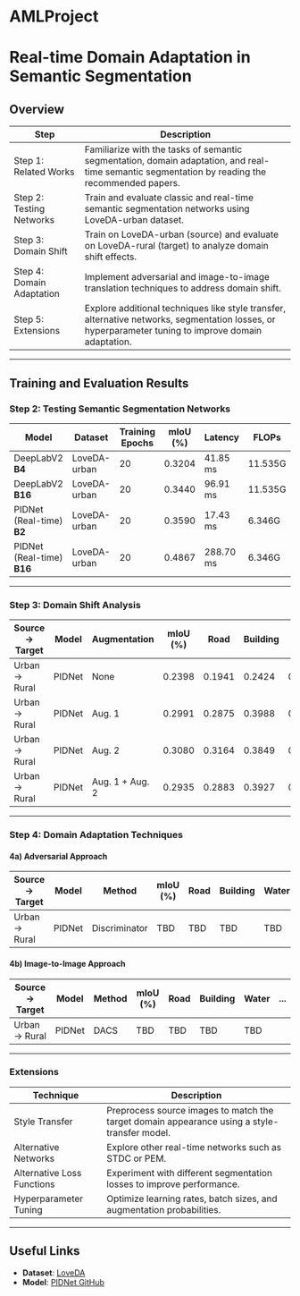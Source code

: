 # AMLProject

# Real-time Domain Adaptation in Semantic Segmentation

## Overview
| **Step**                     | **Description**                                                                                                                                               |
|------------------------------|---------------------------------------------------------------------------------------------------------------------------------------------------------------|
| Step 1: Related Works        | Familiarize with the tasks of semantic segmentation, domain adaptation, and real-time semantic segmentation by reading the recommended papers.                |
| Step 2: Testing Networks     | Train and evaluate classic and real-time semantic segmentation networks using LoveDA-urban dataset.                                                          |
| Step 3: Domain Shift         | Train on LoveDA-urban (source) and evaluate on LoveDA-rural (target) to analyze domain shift effects.                                                        |
| Step 4: Domain Adaptation    | Implement adversarial and image-to-image translation techniques to address domain shift.                                                                      |
| Step 5: Extensions           | Explore additional techniques like style transfer, alternative networks, segmentation losses, or hyperparameter tuning to improve domain adaptation.         |

---

## Training and Evaluation Results

### Step 2: Testing Semantic Segmentation Networks
| **Model**           | **Dataset**       | **Training Epochs** | **mIoU (%)** | **Latency** | **FLOPs** | **Params** |
|----------------------|-------------------|------------|--------------|-------------|-----------|------------|
| DeepLabV2      **B4**     | LoveDA-urban     | 20         | 0.3204          | 41.85 ms         |  11.535G       | 62.231M        |
| DeepLabV2      **B16**     | LoveDA-urban     | 20         |0.3440         | 96.91 ms        |  11.535G       | 62.231M        |
| PIDNet (Real-time) **B2** | LoveDA-urban     | 20         | 0.3590         | 17.43 ms        | 6.346G      | 7.718M       |
| PIDNet (Real-time) **B16** | LoveDA-urban     | 20         | 0.4867         | 288.70 ms        | 6.346G      | 7.718M       |


---

### Step 3: Domain Shift Analysis


| **Source → Target** | **Model**         | **Augmentation**   | **mIoU (%)** | **Road** | **Building** | **Water** | **Background** | **Barren** | **Forest** | **Agricultural** |
|---------------------|-------------------|--------------------|--------------|----------|--------------|-----------|----------------|------------|------------|------------------|
| Urban → Rural       | PIDNet           | None               | 0.2398       | 0.1941      | 0.2424          | 0.3546       | 0.5024             | 0.0695         | 0.1023         | 0.3182               |
| Urban → Rural       | PIDNet           | Aug. 1             | 0.2991          |  0.2875      | 0.3988          | 0.3671       | 0.5433            | 0.1118        | 0.1537        | 0.4357              |
| Urban → Rural       | PIDNet           | Aug. 2             | 0.3080          | 0.3164      | 0.3849          | 0.3866       |  0.5353            | 0.1403        | 0.1604        | 0.4332              |
| Urban → Rural       | PIDNet           | Aug. 1 + Aug. 2    | 0.2935          | 0.2883      | 0.3927          | 0.3681       | 0.5369            | 0.1363        | 0.1826        | 0.4266              |



---

### Step 4: Domain Adaptation Techniques
#### 4a) Adversarial Approach
| **Source → Target** | **Model**         | **Method**      | **mIoU (%)** | **Road** | **Building** | **Water** | ... |
|---------------------|-------------------|-----------------|--------------|----------|--------------|-----------|-----|
| Urban → Rural       | PIDNet           | Discriminator   | TBD          | TBD      | TBD          | TBD       |     |

#### 4b) Image-to-Image Approach
| **Source → Target** | **Model**         | **Method**      | **mIoU (%)** | **Road** | **Building** | **Water** | ... |
|---------------------|-------------------|-----------------|--------------|----------|--------------|-----------|-----|
| Urban → Rural       | PIDNet           | DACS            | TBD          | TBD      | TBD          | TBD       |     |

---

### Extensions
| **Technique**                | **Description**                                                                                  |
|-------------------------------|--------------------------------------------------------------------------------------------------|
| Style Transfer               | Preprocess source images to match the target domain appearance using a style-transfer model.     |
| Alternative Networks         | Explore other real-time networks such as STDC or PEM.                                           |
| Alternative Loss Functions   | Experiment with different segmentation losses to improve performance.                           |
| Hyperparameter Tuning        | Optimize learning rates, batch sizes, and augmentation probabilities.                           |

---

## Useful Links
- **Dataset**: [LoveDA](https://zenodo.org/records/5706578)
- **Model**: [PIDNet GitHub](https://github.com/XuJiacong/PIDNet)
